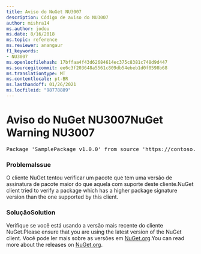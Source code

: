 ```yaml
---
title: Aviso do NuGet NU3007
description: Código de aviso do NU3007
author: mishra14
ms.author: jodou
ms.date: 8/16/2018
ms.topic: reference
ms.reviewer: anangaur
f1_keywords:
- NU3007
ms.openlocfilehash: 17bffaa4f43d62684614ec375c8381c748d9d447
ms.sourcegitcommit: ee6c3f203648a5561c809db54ebeb1d0f0598b68
ms.translationtype: MT
ms.contentlocale: pt-BR
ms.lasthandoff: 01/26/2021
ms.locfileid: "98778889"
---
```

# <a name="nuget-warning-nu3007"></a><span data-ttu-id="16350-103">Aviso do NuGet NU3007</span><span class="sxs-lookup"><span data-stu-id="16350-103">NuGet Warning NU3007</span></span>

<pre>Package 'SamplePackage v1.0.0' from source 'https://contoso.com/index.json': The package signature format version is not supported. Updating your client may solve this problem.</pre>

### <a name="issue"></a><span data-ttu-id="16350-104">Problema</span><span class="sxs-lookup"><span data-stu-id="16350-104">Issue</span></span>

<span data-ttu-id="16350-105">O cliente NuGet tentou verificar um pacote que tem uma versão de assinatura de pacote maior do que aquela com suporte deste cliente.</span><span class="sxs-lookup"><span data-stu-id="16350-105">NuGet client tried to verify a package which has a higher package signature version than the one supported by this client.</span></span>


### <a name="solution"></a><span data-ttu-id="16350-106">Solução</span><span class="sxs-lookup"><span data-stu-id="16350-106">Solution</span></span>

<span data-ttu-id="16350-107">Verifique se você está usando a versão mais recente do cliente NuGet.</span><span class="sxs-lookup"><span data-stu-id="16350-107">Please ensure that you are using the latest version of the NuGet client.</span></span> <span data-ttu-id="16350-108">Você pode ler mais sobre as versões em [NuGet.org](https://www.nuget.org/downloads).</span><span class="sxs-lookup"><span data-stu-id="16350-108">You can read more about the releases on [NuGet.org](https://www.nuget.org/downloads).</span></span>


